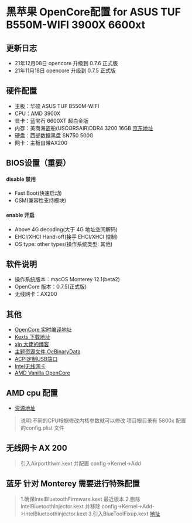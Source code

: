 # 黑苹果 OpenCore配置 for ASUS TUF B550M-WIFI 3900X 6600xt

## 更新日志
- 21年12月08日 opencore 升级到 0.7.6 正式版  
- 21年11月18日 opencore 升级到 0.7.5 正式版  

## 硬件配置
- 主板：华硕 ASUS TUF B550M-WIFI
- CPU：AMD 3900X
- 显卡：蓝宝石 6600XT 超白金版
- 内存：美商海盗船(USCORSAIR)DDR4 3200 16GB [京东地址](https://item.jd.com/7706381.html)
- 硬盘：西部数据黑盘 SN750 500G
- 网卡：主板自带AX200

## BIOS设置（重要）
#### disable 禁用
- Fast Boot(快速启动)
- CSM(兼容性支持模块)
#### enable 开启
- Above 4G decoding(大于 4G 地址空间解码)
- EHCI/XHCI Hand-off(接手 EHCI/XHCI 控制)
- OS type: other types(操作系统类型: 其他)

## 软件说明
- 操作系统版本：macOS Monterey 12.1(beta2)
- OpenCore 版本：0.7.5(正式版)
- 无线网卡：AX200

## 其他
- [OpenCore 实时编译地址](https://github.com/williambj1/OpenCore-Factory/releases)
- [Kexts 下载地址](https://gitee.com/evu/Easy-Kexts)
- [xjn 大佬的博客](https://blog.xjn819.com/?p=543)
- [主题资源文件 OcBinaryData](https://github.com/acidanthera/OcBinaryData)
- [ACPI定制USB端口](https://github.com/daliansky/OC-little/blob/master/15-ACPI%E5%AE%9A%E5%88%B6USB%E7%AB%AF%E5%8F%A3/README.md)
- [Intel无线网卡](
https://github.com/OpenIntelWireless/itlwm/releases)
- [AMD Vanilla OpenCore](https://github.com/AMD-OSX/AMD_Vanilla)

## AMD cpu 配置
- [资源地址](https://github.com/AMD-OSX/AMD_Vanilla)
 > 说明:不同的CPU根据修改内核参数就可以修改
 > 项目根目录有 5800x 配置的config.plist 文件

## 无线网卡 AX 200
 > 引入AirportItlwm.kext 并配置 config->Kernel->Add

## 蓝牙 针对 Monterey 需要进行特殊配置
 > 1.确保IntelBluetoothFirmware.kext 最近版本
 > 2.删除IntelBluetoothInjector.kext 并移除 config->Kernel->Add->IntelBluetoothInjector.kext
 > 3.引入BlueToolFixup.kext [地址](https://github.com/acidanthera/BrcmPatchRAM)
